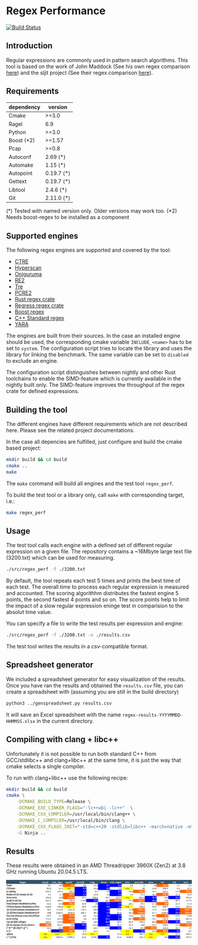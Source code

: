 # Regex Performance
[![Build Status](https://travis-ci.org/rust-leipzig/regex-performance.svg?branch=master)](https://travis-ci.org/rust-leipzig/regex-performance)

## Introduction
Regular expressions are commonly used in pattern search algorithms.
This tool is based on the work of John Maddock (See his own regex comparison [here](http://www.boost.org/doc/libs/1_41_0/libs/regex/doc/gcc-performance.html))
and the sljit project (See their regex comparison [here](http://sljit.sourceforge.net/regex_perf.html)).

## Requirements
| dependency | version  |
|------------|----------|
| Cmake      | >=3.0    |
| Ragel      | 6.9      |
| Python     | >=3.0    |
| Boost (*2)  | >=1.57   |
| Pcap       | >=0.8    |
| Autoconf   | 2.69 (*) |
| Automake   | 1.15 (*) |
| Autopoint  | 0.19.7 (*)|
| Gettext    | 0.19.7 (*)|
| Libtool    | 2.4.6 (*)|
| Git        | 2.11.0 (*)|

(*) Tested with named version only. Older versions may work too.
(*2) Needs boost-regex to be installed as a component

## Supported engines
The following regex engines are supported and covered by the tool:
- [CTRE](https://github.com/hanickadot/compile-time-regular-expressions)
- [Hyperscan](https://github.com/01org/hyperscan)
- [Oniguruma](https://github.com/kkos/oniguruma)
- [RE2](https://github.com/google/re2)
- [Tre](https://github.com/laurikari/tre)
- [PCRE2](http://www.pcre.org)
- [Rust regex crate](https://doc.rust-lang.org/regex/regex/index.html)
- [Regress regex crate](https://docs.rs/regress/)
- [Boost regex](https://www.boost.org/doc/libs/1_78_0/libs/regex/doc/html/index.html)
- [C++ Standard regex](https://en.cppreference.com/w/cpp/regex)
- [YARA](https://github.com/VirusTotal/yara)

The engines are built from their sources. In the case an installed engine should be used,
the corresponding cmake variable `INCLUDE_<name>` has to be set to `system`. The configuration script
tries to locate the library and uses the library for linking the benchmark.
The same variable can be set to `disabled` to exclude an engine.

The configuration script distinguishes between nightly and other Rust toolchains to enable the SIMD-feature
which is currently available in the nightly built only. The SIMD-feature improves the throughput of the
regex crate for defined expressions.

## Building the tool
The different engines have different requirements which are not described here.
Please see the related project documentations.

In the case all depencies are fulfilled, just configure and build the cmake based project:

```bash
mkdir build && cd build
cmake ..
make
```

The `make` command will build all engines and the test tool `regex_perf`.

To build the test tool or a library only, call `make` with corresponding target, i.e.:

```bash
make regex_perf
```

## Usage
The test tool calls each engine with a defined set of different regular expression on a given file.
The repository contains a ~16Mbyte large text file (3200.txt) which can be used for measuring.

```bash
./src/regex_perf -f ./3200.txt
```

By default, the tool repeats each test 5 times and prints the best time of each test.
The overall time to process each regular expression is measured and accounted.
The scoring algorithhm distributes the fastest engine 5 points, the second fastest 4 points and so on.
The score points help to limit the impact of a slow regular expression eninge test in comparision to
the absolut time value.

You can specify a file to write the test results per expression and engine:
```bash
./src/regex_perf -f ./3200.txt -o ./results.csv
```
The test tool writes the results in a csv-compatible format.

## Spreadsheet generator

We included a spreadsheet generator for easy visualization of the results. 
Once you have ran the results and obtained the `results.csv` file, you can create a spreadsheet
with (assuming you are still in the build directory)
```bash
python3 ../genspreadsheet.py results.csv
```
It will save an Excel spreadsheet with the name `regex-results-YYYYMMDD-HHMMSS.xlsx` in the current
directory. 

## Compiling with clang + libc++

Unfortunately it is not possible to run both standard C++ from GCC/stdlibc++ and clang+libc++ at the 
same time, it is just the way that cmake selects a single compiler. 

To run with clang+libc++ use the following recipe:
```bash
mkdir build && cd build
cmake \
    -DCMAKE_BUILD_TYPE=Release \
    -DCMAKE_EXE_LINKER_FLAGS="-lc++abi -lc++"  \
    -DCMAKE_CXX_COMPILER=/usr/local/bin/clang++ \
    -DCMAKE_C_COMPILER=/usr/local/bin/clang \
    -DCMAKE_CXX_FLAGS_INIT="-std=c++20 -stdlib=libc++ -march=native -mtune=native" \
    -G Ninja ..
```

## Results

These results were obtained in an AMD Threadripper 3960X (Zen2) at 3.8 GHz running Ubuntu 20.04.5 LTS. 

![Updated Performance Results](results_20221012.png "Performance Results")
